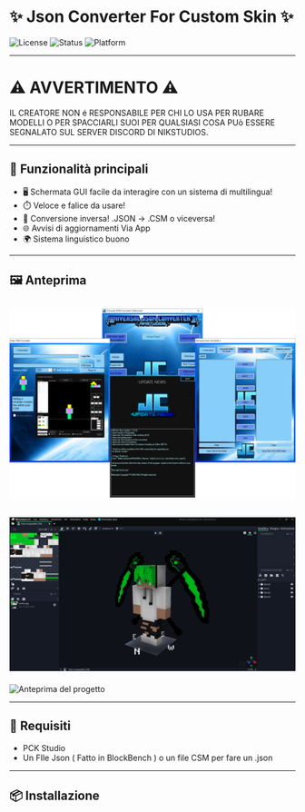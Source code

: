 # ✨ Json Converter For Custom Skin ✨

![License](https://img.shields.io/github/license/Nikstudiosmc/MagicBox-LED-Controller?style=for-the-badge) 
![Status](https://img.shields.io/badge/status-Active-brightgreen?style=for-the-badge)
![Platform](https://img.shields.io/badge/CSM-Converter-blue?style=for-the-badge)



---
# ⚠ AVVERTIMENTO ⚠

IL CREATORE NON é RESPONSABILE PER CHI LO USA PER RUBARE MODELLI O PER SPACCIARLI SUOI
PER QUALSIASI COSA PUò ESSERE SEGNALATO SUL SERVER DISCORD DI NIKSTUDIOS.


---

## 🚀 Funzionalità principali

- 🖥️ Schermata GUI facile da interagire con un sistema di multilingua!
- ⏱️ Veloce e falice da usare!
- 🔄 Conversione inversa! .JSON -> .CSM o viceversa! 
- 🌐 Avvisi di aggiornamenti Via App 
- 🌍 Sistema linguistico buono
---

## 🖼️ Anteprima

![Anteprima del progetto](./ProgramImage/LogoHome.png)
-
![Anteprima del progetto](./ProgramImage/BlockBenchModel.png)
-
![Anteprima del progetto](https://cdn.discordapp.com/attachments/758813655952523264/821777423854207026/unknown.png?ex=682ca95d&is=682b57dd&hm=f28f650998379a63ff48892529271ef968097ec64b6734d741862c6298cb4085&)

---

## 🔧 Requisiti

- PCK Studio  
- Un FIle Json ( Fatto in BlockBench )  o un file CSM per fare un .json  

---

## 📦 Installazione


